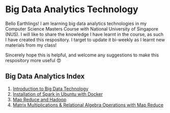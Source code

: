# Big Data Analytics Technology 

Bello Earthlings! I am learning big data analytics technologies in my Computer Science Masters Course with National University of Singapore (NUS). 
I will like to share the knowledge I have learnt in the course, as such I have created this respository. I target to update it bi-weekly as I learnt new materials from my class! 

Sincerely hope this is helpful, and welcome any suggestions to make this respository more useful 😍

## Big Data Analytics Index

1. [Introduction to Big Data Technology](notes/introduction.md)
2. [Installation of Spark in Ubuntu with Docker](notes/introudctionToSparkAndInstallation.md)
3. [Map Reduce and Hadoop](notes/mapReduceAndHadoop.md)
4. [Matrix Multiplications & Relational Algebra Operations with Map Reduce](notes/algorithmsUsingMapReduce.md)